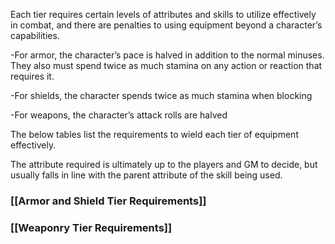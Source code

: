 Each tier requires certain levels of attributes and skills to utilize effectively in combat, and there are penalties to using equipment beyond a character’s capabilities. 

-For armor, the character’s pace is halved in addition to the normal minuses. They also must spend twice as much stamina on any action or reaction that requires it.

-For shields, the character spends twice as much stamina when blocking

-For weapons, the character’s attack rolls are halved

The below tables list the requirements to wield each tier of equipment effectively.

The attribute required is ultimately up to the players and GM to decide, but usually falls in line with the parent attribute of the skill being used.

### [[Armor and Shield Tier Requirements]]

### [[Weaponry Tier Requirements]]

